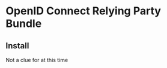 OpenID Connect Relying Party Bundle
===================================

## Install
Not a clue for at this time
